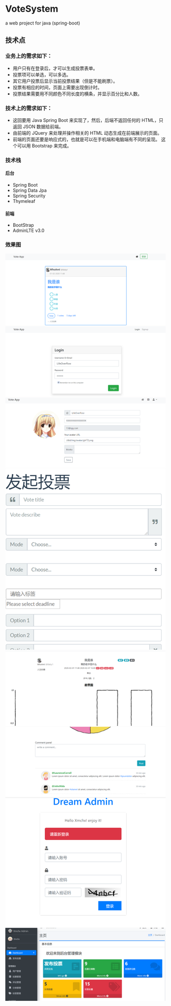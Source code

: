 # VoteSystem
a web project for java (spring-boot)


## 技术点

### 业务上的需求如下：

- 用户只有在登录后，才可以生成投票表单。
- 投票项可以单选，可以多选。
- 其它用户投票后显示当前投票结果（但是不能刷票）。
- 投票有相应的时间，页面上需要出现倒计时。
- 投票结果需要用不同颜色不同长度的横条，并显示百分比和人数。

### 技术上的需求如下：

- 这回要用 Java Spring Boot 来实现了，然后，后端不返回任何的 HTML，只返回 JSON 数据给前端。
- 由前端的 JQuery 来处理并操作相关的 HTML 动态生成在前端展示的页面。
- 前端的页面还要是响应式的，也就是可以在手机端和电脑端有不同的呈现。 这个可以用 Bootstrap 来完成。

### 技术栈

#### 后台

- Spring Boot
- Spring Data Jpa
- Spring Security
- Thymeleaf

#### 前端

- BootStrap
- AdminLTE v3.0

### 效果图
![](./images/1.png)
![](./images/2.png)
![](./images/3.png)
![](./images/4.png)
![](./images/5.png)
![](./images/6.png)
![](./images/7.png)
![](./images/8.png)
